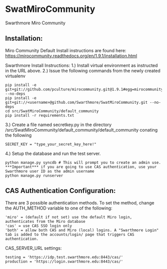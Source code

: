 SwatMiroCommunity
=================

Swarthmore Miro Community

Installation:
-------------

Miro Community Default Install instructions are found here:
https://mirocommunity.readthedocs.org/en/1.9.1/installation.html

Swarthmore Install Instructions:
1.) Install virtual environment as instructed in the URL above.
2.) Issue the following commands from the newly created virtualenv

	pip install -e git+git://github.com/pculture/mirocommunity.git@1.9.1#egg=mirocommunity --no-deps
	pip install -e git+git://<username>@github.com/Swarthmore/SwatMiroCommunity.git --no-deps
	cd src/SwatMiroCommunity/default_community
	pip install -r requirements.txt
  
3.) Create a file named secretkey.py in the directory /src/SwatMiroCommunity/default_community/default_community conating the following

	SECRET_KEY = "type_your_secret_key_here!"
	
4.) Setup the database and run the test server.

	python manage.py syncdb # This will prompt you to create an admin use. ***Important*** if you are going to use CAS authentication, use your Swarthmore user ID as the admin username
	python manage.py runserver
	
CAS Authentication Configuration:
---------------------------------

There are 3 possible authentication methods.  To set the method, change the AUTH_METHOD variable to one of the following:

	'miro' = (default if not set) use the default Miro login, authenticates from the Miro database
	'cas' = use CAS SSO login only
	'both' = allow both CAS and Miro (local) logins. A "Swarthmore Login" tab is added to the accounts/login/ page that triggers CAS authentication.

CAS_SERVER_URL settings:

	testing = 'https://idp.test.swarthmore.edu:8443/cas/'
	production = 'https://login.swarthmore.edu:8443/cas/'

 
	


